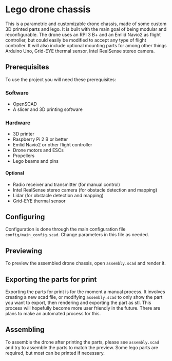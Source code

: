 # Lego drone chassis

This is a parametric and customizable drone chassis, made of some custom 3D printed parts and lego. It is built with the main goal of being modular and reconfigurable. The drone uses an RPI 3 B+ and an Emlid Navio2 as flight controller, but could easily be modified to accept any type of flight controller. It will also include optional mounting parts for among other things Arduino Uno, Grid-EYE thermal sensor, Intel RealSense stereo camera.

## Prerequisites
To use the project you will need these prerequisites:

### Software
 - OpenSCAD
 - A slicer and 3D printing software

### Hardware
 - 3D printer
 - Raspberry Pi 2 B or better
 - Emlid Navio2 or other flight controller
 - Drone motors and ESCs
 - Propellers
 - Lego beams and pins

#### Optional
 - Radio receiver and transmitter (for manual control)
 - Intel RealSense stereo camera (for obstacle detection and mapping)
 - Lidar (for obstacle detection and mapping)
 - Grid-EYE thermal sensor

## Configuring
Configuration is done through the main configuration file `config/main_config.scad`. Change parameters in this file as needed.

## Previewing
To preview the assembled drone chassis, open `assembly.scad` and render it.

## Exporting the parts for print
Exporting the parts for print is for the moment a manual process. It involves creating a new scad file,  or modifying `assembly.scad` to only show the part you want to export, then rendering and exporting the part as stl. This process will hopefully become more user friendly in the future. There are plans to make an automated process for this.

## Assembling
To assemble the drone after printing the parts, please see `assembly.scad` and try to assemble the parts to match the preview. Some lego parts are required, but most can be printed if necessary.
